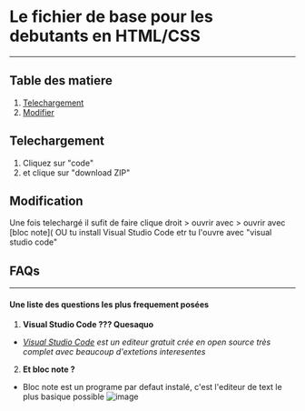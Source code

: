 # Le fichier de base pour les debutants en HTML/CSS
***
## Table des matiere
1. [Telechargement](#telechargement)
2. [Modifier](#modification)

## Telechargement

1. Cliquez sur "code"
2. et clique sur "download ZIP"

## Modification

Une fois telechargé il sufit de faire clique droit > ouvrir avec > ouvrir avec [bloc note]( OU tu install Visual Studio Code etr tu l'ouvre avec "visual studio code"

## FAQs
***
#### Une liste des questions les plus frequement posées

1. __Visual Studio Code ??? Quesaquo__ 

 - _[Visual Studio Code](https://code.visualstudio.com/) est un editeur gratuit crée en open source très complet avec beaucoup d'extetions interesentes_

2. __Et bloc note ?__ 
 - Bloc note est un programe par defaut instalé, c'est l'editeur de text le plus basique possible 
![image](/readmeimg/blocnote.webp)
